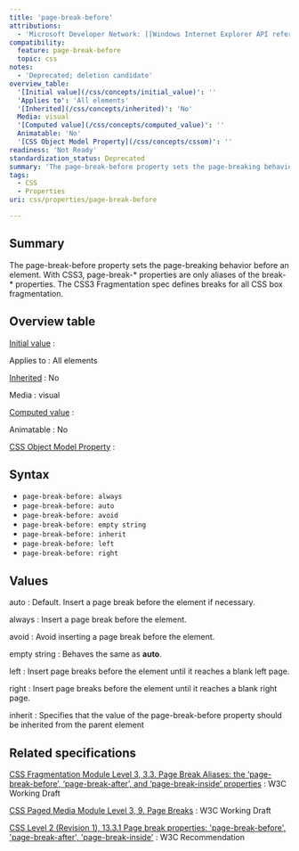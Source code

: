 ```yaml
---
title: 'page-break-before'
attributions:
  - 'Microsoft Developer Network: [[Windows Internet Explorer API reference](http://msdn.microsoft.com/en-us/library/ie/hh828809%28v=vs.85%29.aspx) Article]'
compatibility:
  feature: page-break-before
  topic: css
notes:
  - 'Deprecated; deletion candidate'
overview_table:
  '[Initial value](/css/concepts/initial_value)': ''
  'Applies to': 'All elements'
  '[Inherited](/css/concepts/inherited)': 'No'
  Media: visual
  '[Computed value](/css/concepts/computed_value)': ''
  Animatable: 'No'
  '[CSS Object Model Property](/css/concepts/cssom)': ''
readiness: 'Not Ready'
standardization_status: Deprecated
summary: 'The page-break-before property sets the page-breaking behavior before an element. With CSS3, page-break-* properties are only aliases of the break-* properties. The CSS3 Fragmentation spec defines breaks for all CSS box fragmentation.'
tags:
  - CSS
  - Properties
uri: css/properties/page-break-before

---
```

## Summary

The page-break-before property sets the page-breaking behavior before an element. With CSS3, page-break-\* properties are only aliases of the break-\* properties. The CSS3 Fragmentation spec defines breaks for all CSS box fragmentation.

## Overview table

[Initial value](/css/concepts/initial_value)
:

Applies to
:   All elements

[Inherited](/css/concepts/inherited)
:   No

Media
:   visual

[Computed value](/css/concepts/computed_value)
:

Animatable
:   No

[CSS Object Model Property](/css/concepts/cssom)
:

## Syntax

-   `page-break-before: always`
-   `page-break-before: auto`
-   `page-break-before: avoid`
-   `page-break-before: empty string`
-   `page-break-before: inherit`
-   `page-break-before: left`
-   `page-break-before: right`

## Values

auto
:   Default. Insert a page break before the element if necessary.

always
:   Insert a page break before the element.

avoid
:   Avoid inserting a page break before the element.

empty string
:   Behaves the same as **auto**.

left
:   Insert page breaks before the element until it reaches a blank left page.

right
:   Insert page breaks before the element until it reaches a blank right page.

inherit
:   Specifies that the value of the page-break-before property should be inherited from the parent element

## Related specifications

[CSS Fragmentation Module Level 3, 3.3. Page Break Aliases: the ‘page-break-before’, ‘page-break-after’, and ‘page-break-inside’ properties](http://www.w3.org/TR/css3-break/#page-break)
:   W3C Working Draft

[CSS Paged Media Module Level 3, 9. Page Breaks](http://www.w3.org/TR/css3-page/#page-breaks)
:   W3C Working Draft

[CSS Level 2 (Revision 1), 13.3.1 Page break properties: 'page-break-before', 'page-break-after', 'page-break-inside'](http://www.w3.org/TR/CSS2/page.html#page-break-props)
:   W3C Recommendation

